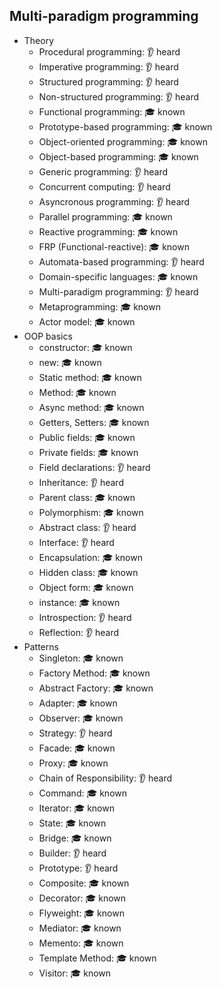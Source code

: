 ## Multi-paradigm programming

- Theory
  - Procedural programming: 👂 heard
  - Imperative programming: 👂 heard
  - Structured programming: 👂 heard
  - Non-structured programming: 👂 heard
  - Functional programming: 🎓 known
  - Prototype-based programming: 🎓 known
  - Object-oriented programming: 🎓 known
  - Object-based programming: 🎓 known
  - Generic programming: 👂 heard
  - Concurrent computing: 👂 heard
  - Asyncronous programming: 👂 heard
  - Parallel programming: 🎓 known
  - Reactive programming: 🎓 known
  - FRP (Functional-reactive): 🎓 known
  - Automata-based programming: 👂 heard
  - Domain-specific languages: 🎓 known
  - Multi-paradigm programming: 👂 heard
  - Metaprogramming: 🎓 known
  - Actor model: 🎓 known
- OOP basics
  - constructor: 🎓 known
  - new: 🎓 known
  - Static method: 🎓 known
  - Method: 🎓 known
  - Async method: 🎓 known
  - Getters, Setters: 🎓 known
  - Public fields: 🎓 known
  - Private fields: 🎓 known
  - Field declarations: 👂 heard
  - Inheritance: 👂 heard
  - Parent class: 🎓 known
  - Polymorphism: 🎓 known
  - Abstract class: 👂 heard
  - Interface: 👂 heard
  - Encapsulation: 🎓 known
  - Hidden class: 🎓 known
  - Object form: 🎓 known
  - instance: 🎓 known
  - Introspection: 👂 heard
  - Reflection: 👂 heard
- Patterns
  - Singleton: 🎓 known
  - Factory Method: 🎓 known
  - Abstract Factory: 🎓 known
  - Adapter: 🎓 known
  - Observer: 🎓 known
  - Strategy: 👂 heard
  - Facade: 🎓 known
  - Proxy: 🎓 known
  - Chain of Responsibility: 👂 heard
  - Command: 🎓 known
  - Iterator: 🎓 known
  - State: 🎓 known
  - Bridge: 🎓 known
  - Builder: 👂 heard
  - Prototype: 👂 heard
  - Composite: 🎓 known
  - Decorator: 🎓 known
  - Flyweight: 🎓 known
  - Mediator: 🎓 known
  - Memento: 🎓 known
  - Template Method: 🎓 known
  - Visitor: 🎓 known
